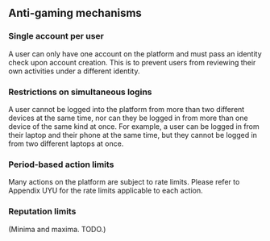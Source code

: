 ## Anti-gaming mechanisms

### Single account per user

A user can only have one account on the platform and must pass an identity check upon account creation. This is to prevent users from reviewing their own activities under a different identity.

### Restrictions on simultaneous logins

A user cannot be logged into the platform from more than two different devices at the same time, nor can they be logged in from more than one device of the same kind at once. For example, a user can be logged in from their laptop and their phone at the same time, but they cannot be logged in from two different laptops at once. 

### Period-based action limits

Many actions on the platform are subject to rate limits. Please refer to Appendix UYU for the rate limits applicable to each action.

### Reputation limits

(Minima and maxima. TODO.)

